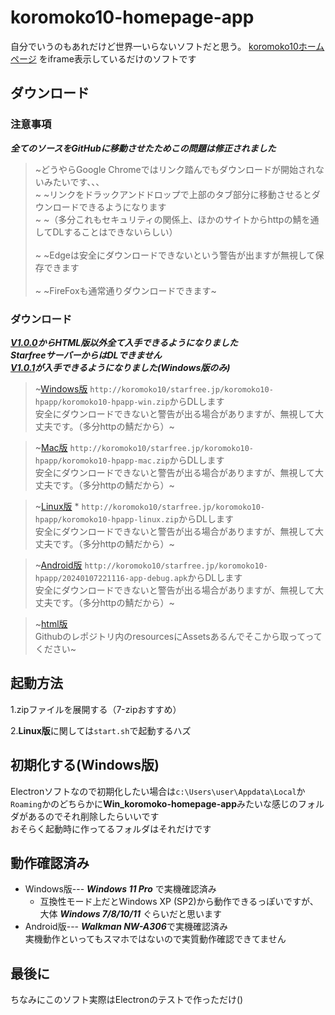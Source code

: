 # koromoko10-homepage-app
自分でいうのもあれだけど世界一いらないソフトだと思う。
[koromoko10ホームページ](https://koromoko10-homepage.jimdofree.com/)
をiframe表示しているだけのソフトです

## ダウンロード
### 注意事項 
 ***全てのソースをGitHubに移動させたためこの問題は修正されました*** 
> ~どうやらGoogle Chromeではリンク踏んでもダウンロードが開始されないみたいです、、、<br>~
> ~リンクをドラックアンドドロップで上部のタブ部分に移動させるとダウンロードできるようになります<br>~ 
> ~（多分これもセキュリティの関係上、ほかのサイトからhttpの鯖を通してDLすることはできないらしい）<br><br>~ 
> ~Edgeは安全にダウンロードできないという警告が出ますが無視して保存できます<br><br>~ 
> ~FireFoxも通常通りダウンロードできます~ 

### ダウンロード
 ***[V1.0.0](https://github.com/koromoko10/koromoko10-homepage-app/tree/main/V1.0.0)からHTML版以外全て入手できるようになりました*** <br>
  ***StarfreeサーバーからはDLできません*** <br>
 ***[V1.0.1](https://github.com/koromoko10/koromoko10-homepage-app/tree/main/V1.0.1%20reset-function-Update)が入手できるようになりました(Windows版のみ)*** <br>
> ~[Windows版](http://koromoko10.starfree.jp/koromoko10-hpapp/koromoko10-hpapp-win.zip) 
> `http://koromoko10/starfree.jp/koromoko10-hpapp/koromoko10-hpapp-win.zip`からDLします<br>
> 安全にダウンロードできないと警告が出る場合がありますが、無視して大丈夫です。（多分httpの鯖だから）~ 

> ~[Mac版](http://koromoko10.starfree.jp/koromoko10-hpapp/koromoko10-hpapp-mac.zip) 
> `http://koromoko10/starfree.jp/koromoko10-hpapp/koromoko10-hpapp-mac.zip`からDLします<br>
>安全にダウンロードできないと警告が出る場合がありますが、無視して大丈夫です。（多分httpの鯖だから）~ 

> ~[Linux版](http://koromoko10.starfree.jp/koromoko10-hpapp/koromoko10-hpapp-linux.zip) *
> `http://koromoko10/starfree.jp/koromoko10-hpapp/koromoko10-hpapp-linux.zip`からDLします<br>
> 安全にダウンロードできないと警告が出る場合がありますが、無視して大丈夫です。（多分httpの鯖だから）~

> ~[Android版](http://koromoko10.starfree.jp/koromoko10-hpapp/20240107221116-app-debug.apk) 
> `http://koromoko10/starfree.jp/koromoko10-hpapp/20240107221116-app-debug.apk`からDLします<br> 
>安全にダウンロードできないと警告が出る場合がありますが、無視して大丈夫です。（多分httpの鯖だから）~ 

> ~[html版](Win_koromoko-homepage-app/resources/app)<br>
>Githubのレポジトリ内のresourcesにAssetsあるんでそこから取ってってください~ 

## 起動方法
1.zipファイルを展開する（7-zipおすすめ）

2.**Linux版**に関しては`start.sh`で起動するハズ

## 初期化する(Windows版)
Electronソフトなので初期化したい場合は`c:\Users\user\Appdata\Local`か`Roaming`かのどちらかに**Win_koromoko-homepage-app**みたいな感じのフォルダがあるのでそれ削除したらいいです<br>
おそらく起動時に作ってるフォルダはそれだけです<br>
## 動作確認済み
* Windows版--- ***Windows 11 Pro*** で実機確認済み
  * 互換性モード上だとWindows XP (SP2)から動作できるっぽいですが、<br>
  大体 ***Windows 7/8/10/11*** ぐらいだと思います
* Android版--- ***Walkman NW-A306***で実機確認済み<br>
実機動作といってもスマホではないので実質動作確認できてません

## 最後に
ちなみにこのソフト実際はElectronのテストで作っただけ()
